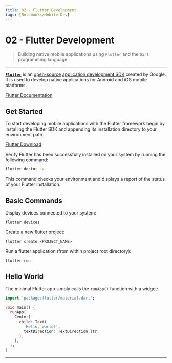 ```yaml
---
title: 02 - Flutter Development
tags: [Notebooks/Mobile Dev]
---
```


# 02 - Flutter Development

> Building native mobile applications using `Flutter` and the `Dart` programming language

----

[**`Flutter`**](https://flutter.io/) is an [open-source](https://en.wikipedia.org/wiki/Open-source_software) [application development SDK](https://en.wikipedia.org/wiki/Application_framework) created by Google. It is used to develop native applications for Android and iOS mobile platforms.

[Flutter Documentation](https://flutter.io/docs)

## Get Started

To start developing mobile applications with the Flutter framework begin by installing the Flutter SDK and appending its installation directory to your environment path.

[Flutter Download](https://flutter.io/docs/get-started/install)

Verify Flutter has been successfully installed on your system by running the following command:

```cmd
flutter doctor -v
```

This command checks your environment and displays a report of the status of your Flutter installation.

## Basic Commands

Display devices connected to your system:
```cmd
flutter devices
```

Create a new flutter project:
```cmd
flutter create <PROJECT_NAME>
```

Run a flutter application (from within project root directory):
```cmd
flutter run
```

## Hello World

The minimal Flutter app simply calls the `runApp()` function with a widget:

```dart
import 'package:flutter/material.dart';

void main() {
  runApp(
    Center(
      child: Text(
        'Hello, world!',
        textDirection: TextDirection.ltr,
      ),
    ),
  );
}
```

----

<br />
<br />
